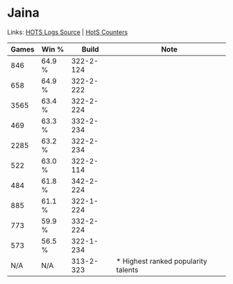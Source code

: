 # Jaina

Links: [HOTS Logs Source](https://www.hotslogs.com/Sitewide/HeroDetails?Hero=Jaina) | [HotS Counters](http://hotscounters.com/#/hero/Jaina)

Games  | Win %  | Build     | Note
-----  | -----  | -----     | ----
846    | 64.9 % | 322-2-124 | 
658    | 64.9 % | 322-2-222 | 
3565   | 63.4 % | 322-2-224 | 
469    | 63.3 % | 332-2-234 | 
2285   | 63.2 % | 322-2-234 | 
522    | 63.0 % | 322-2-114 | 
484    | 61.8 % | 342-2-224 | 
885    | 61.1 % | 322-1-224 | 
773    | 59.9 % | 332-2-224 | 
573    | 56.5 % | 322-1-234 | 
N/A    | N/A    | 313-2-323 | * Highest ranked popularity talents

